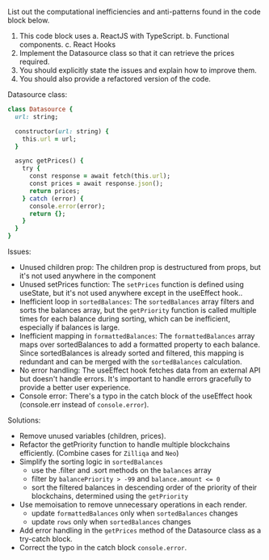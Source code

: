 List out the computational inefficiencies and anti-patterns found in the code block below.
1. This code block uses
    a. ReactJS with TypeScript.
    b. Functional components.
    c. React Hooks
2. Implement the Datasource class so that it can retrieve the prices required.
3. You should explicitly state the issues and explain how to improve them.
4. You should also provide a refactored version of the code.


Datasource class:
``` ruby
class Datasource {
  url: string;

  constructor(url: string) {
    this.url = url;
  }

  async getPrices() {
    try {
      const response = await fetch(this.url);
      const prices = await response.json();
      return prices;
    } catch (error) {
      console.error(error);
      return {};
    }
  }
}
```


Issues:
- Unused children prop: The children prop is destructured from props, but it's not used anywhere in the component
- Unused setPrices function: The `setPrices` function is defined using useState, but it's not used anywhere except in the useEffect hook..
- Inefficient loop in `sortedBalances`: The `sortedBalances` array filters and sorts the balances array, but the `getPriority` function is called multiple times for each balance during sorting, which can be inefficient, especially if balances is large.
- Inefficient mapping in `formattedBalances`: The `formattedBalances` array maps over sortedBalances to add a formatted property to each balance. Since sortedBalances is already sorted and filtered, this mapping is redundant and can be merged with the `sortedBalances` calculation.
- No error handling: The useEffect hook fetches data from an external API but doesn't handle errors. It's important to handle errors gracefully to provide a better user experience.
- Console error: There's a typo in the catch block of the useEffect hook (console.err instead of `console.error`).

Solutions: 
- Remove unused variables (children, prices).
- Refactor the getPriority function to handle multiple blockchains efficiently. (Combine cases for `Zilliqa` and `Neo`)
- Simplify the sorting logic in `sortedBalances`
    - use the .filter and .sort methods on the `balances` array
    - filter by `balancePriority > -99` and `balance.amount <= 0` 
    - sort the filtered balances in descending order of the priority of their blockchains, determined using the `getPriority` 
- Use memoisation to remove unnecessary operations in each render.
    - update `formattedBalances` only when `sortedBalances` changes
    - update `rows` only when `sortedBalances` changes
- Add error handling in the `getPrices` method of the Datasource class as a try-catch block. 
- Correct the typo in the catch block `console.error`.
